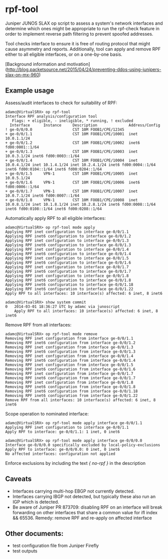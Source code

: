 # rpf-tool

Juniper JUNOS SLAX op script to assess a system's network interfaces and
determine which ones might be appropriate to run the rpf-check feature in
order to implement reverse path filtering to prevent spoofed addresses.

Tool checks interface to ensure it is free of routing protocol that might cause
asymmetry and reports. Additionally, tool can apply and remove RPF either to
all eligible interfaces, or on a one-by-one basis.

[Background information and motivation] (http://blog.packetsource.net/2015/04/24/preventing-ddos-using-junipers-slax-on-mx-960)

## Example usage

Assess/audit interfaces to check for suitability of RPF:

	adamc@VirtualSRX> op rpf-tool 
	Interface RPF analysis/configuration tool
	   Flags: + eligible, - ineligible, * running, ! excluded
	  Interface      Instance     Description              Address/Config
	! ge-0/0/0.0                  CST 10M FOOB1/CPE/12345  
	+ ge-0/0/1.1                  CST 10M FOOB1/CPE/10001  inet 10.0.1.1/24 
	+ ge-0/0/1.2                  CST 10M FOOB1/CPE/10002  inet6 fd00:0001::1/64 
	+ ge-0/0/1.3                  CST 10M FOOB1/CPE/10003  inet 10.0.3.1/24 inet6 fd00:0003::1/64 
	+ ge-0/0/1.4                  CST 10M FOOB1/CPE/10004  inet 10.0.4.1/24 inet 10.1.4.1/24 inet 10.2.4.1/24 inet6 fd00:0004::1/64 inet6 fd00:0104::1/64 inet6 fd00:0204::1/64 
	+ ge-0/0/1.5     VPN-1        CST 10M FOOB1/CPE/10005  inet 10.0.5.1/24 
	+ ge-0/0/1.6     VPN-1        CST 10M FOOB1/CPE/10006  inet6 fd00:0006::1/64 
	+ ge-0/0/1.7     VPN-1        CST 10M FOOB1/CPE/10007  inet 10.0.7.1/24 inet6 fd00:0007::1/64 
	+ ge-0/0/1.8     VPN-1        CST 10M FOOB1/CPE/10008  inet 10.0.8.1/24 inet 10.1.8.1/24 inet 10.2.8.1/24 inet6 fd00:0008::1/64 inet6 fd00:0108::1/64 inet6 fd00:0208::1/64 

Automatically apply RPF to all eligible interfaces:  

	adamc@VirtualSRX> op rpf-tool mode apply     
	Applying RPF inet configuration to interface ge-0/0/1.1
	Applying RPF inet6 configuration to interface ge-0/0/1.2
	Applying RPF inet configuration to interface ge-0/0/1.3
	Applying RPF inet6 configuration to interface ge-0/0/1.3
	Applying RPF inet configuration to interface ge-0/0/1.4
	Applying RPF inet6 configuration to interface ge-0/0/1.4
	Applying RPF inet configuration to interface ge-0/0/1.5
	Applying RPF inet6 configuration to interface ge-0/0/1.6
	Applying RPF inet configuration to interface ge-0/0/1.7
	Applying RPF inet6 configuration to interface ge-0/0/1.7
	Applying RPF inet configuration to interface ge-0/0/1.8
	Applying RPF inet6 configuration to interface ge-0/0/1.8
	Applying RPF inet6 configuration to interface ge-0/0/1.18
	Applying RPF inet6 configuration to interface ge-0/0/1.22
	Apply RPF to all interfaces: 10 interface(s) affected: 6 inet, 8 inet6

	adamc@VirtualSRX> show system commit 
	0   2014-03-01 18:36:27 UTC by adamc via junoscript
	    Apply RPF to all interfaces: 10 interface(s) affected: 6 inet, 8 inet6

Remove RPF from all interfaces:  

	adamc@VirtualSRX> op rpf-tool mode remove 
	Removing RPF inet configuration from interface ge-0/0/1.1
	Removing RPF inet6 configuration from interface ge-0/0/1.2
	Removing RPF inet configuration from interface ge-0/0/1.3
	Removing RPF inet6 configuration from interface ge-0/0/1.3
	Removing RPF inet configuration from interface ge-0/0/1.4
	Removing RPF inet6 configuration from interface ge-0/0/1.4
	Removing RPF inet configuration from interface ge-0/0/1.5
	Removing RPF inet6 configuration from interface ge-0/0/1.6
	Removing RPF inet configuration from interface ge-0/0/1.7
	Removing RPF inet6 configuration from interface ge-0/0/1.7
	Removing RPF inet configuration from interface ge-0/0/1.8
	Removing RPF inet6 configuration from interface ge-0/0/1.8
	Removing RPF inet6 configuration from interface ge-0/0/1.18
	Removing RPF inet6 configuration from interface ge-0/0/1.22
	Remove RPF from all interfaces: 10 interface(s) affected: 6 inet, 8 inet6

Scope operation to nominated interface:  

	adamc@VirtualSRX> op rpf-tool mode apply interface ge-0/0/1.1 
	Applying RPF inet configuration to interface ge-0/0/1.1
	Apply RPF to interface: ge-0/0/1.1: 1 inet, 0 inet6

	adamc@VirtualSRX> op rpf-tool mode apply interface ge-0/0/0.0  
	Interface ge-0/0/0.0 specifically excluded by local-policy-exclusions
	Apply RPF to interface: ge-0/0/0.0: 0 inet, 0 inet6
	No affected interfaces: configuration not applied

Enforce exclusions by including the text *{ no-rpf }* in the description

## Caveats

* Interfaces carrying multi-hop EBGP not currently detected.
* Interfaces carrying IBGP not detected, but typically these also
  run an IGP which is detected.
* Be aware of Juniper PR 873709: disabling RPF on an interface will
  break forwarding on other interfaces that share a common value for
  ifl index && 65536. Remedy: remove RPF and re-apply on affected interface

## Other documents:
- test configuration file from Juniper Firefly
- test outputs

